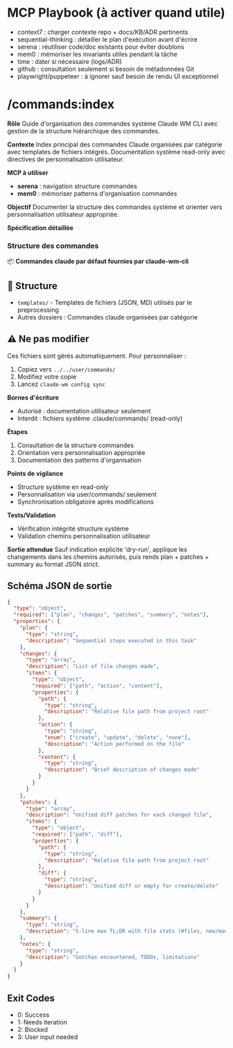 # MCP Playbook (à activer quand utile)
- context7 : charger contexte repo + docs/KB/ADR pertinents
- sequential-thinking : détailler le plan d'exécution avant d'écrire
- serena : réutiliser code/doc existants pour éviter doublons
- mem0 : mémoriser les invariants utiles pendant la tâche
- time : dater si nécessaire (logs/ADR)
- github : consultation seulement si besoin de métadonnées Git
- playwright/puppeteer : à ignorer sauf besoin de rendu UI exceptionnel

# /commands:index

**Rôle**
Guide d'organisation des commandes système Claude WM CLI avec gestion de la structure hiérarchique des commandes.

**Contexte**
Index principal des commandes Claude organisées par catégorie avec templates de fichiers intégrés. Documentation système read-only avec directives de personnalisation utilisateur.

**MCP à utiliser**
- **serena** : navigation structure commandes
- **mem0** : mémoriser patterns d'organisation commandes

**Objectif**
Documenter la structure des commandes système et orienter vers personnalisation utilisateur appropriée.

**Spécification détaillée**

### Structure des commandes
📦 **Commandes claude par défaut fournies par claude-wm-cli**

## 📁 Structure

- `templates/` - Templates de fichiers (JSON, MD) utilisés par le preprocessing
- Autres dossiers : Commandes claude organisées par catégorie

## ⚠️ Ne pas modifier

Ces fichiers sont gérés automatiquement. Pour personnaliser :

1. Copiez vers `../../user/commands/`
2. Modifiez votre copie
3. Lancez `claude-wm config sync`

**Bornes d'écriture**
* Autorisé : documentation utilisateur seulement
* Interdit : fichiers système .claude/commands/ (read-only)

**Étapes**
1. Consultation de la structure commandes
2. Orientation vers personnalisation appropriée
3. Documentation des patterns d'organisation

**Points de vigilance**
- Structure système en read-only
- Personnalisation via user/commands/ seulement
- Synchronisation obligatoire après modifications

**Tests/Validation**
- Vérification intégrité structure système
- Validation chemins personnalisation utilisateur

**Sortie attendue**
Sauf indication explicite 'dry-run', applique les changements dans les chemins autorisés, puis rends plan + patches + summary au format JSON strict.

## Schéma JSON de sortie

```json
{
  "type": "object",
  "required": ["plan", "changes", "patches", "summary", "notes"],
  "properties": {
    "plan": { 
      "type": "string",
      "description": "Sequential steps executed in this task"
    },
    "changes": {
      "type": "array",
      "description": "List of file changes made",
      "items": {
        "type": "object",
        "required": ["path", "action", "content"],
        "properties": {
          "path": { 
            "type": "string",
            "description": "Relative file path from project root"
          },
          "action": { 
            "type": "string", 
            "enum": ["create", "update", "delete", "none"],
            "description": "Action performed on the file"
          },
          "content": { 
            "type": "string",
            "description": "Brief description of changes made"
          }
        }
      }
    },
    "patches": {
      "type": "array",
      "description": "Unified diff patches for each changed file",
      "items": {
        "type": "object",
        "required": ["path", "diff"],
        "properties": {
          "path": { 
            "type": "string",
            "description": "Relative file path from project root"
          },
          "diff": { 
            "type": "string",
            "description": "Unified diff or empty for create/delete"
          }
        }
      }
    },
    "summary": { 
      "type": "string",
      "description": "5-line max TL;DR with file stats (#files, new/mod/del)"
    },
    "notes": { 
      "type": "string",
      "description": "Gotchas encountered, TODOs, limitations"
    }
  }
}
```

## Exit Codes
- 0: Success
- 1: Needs iteration
- 2: Blocked
- 3: User input needed